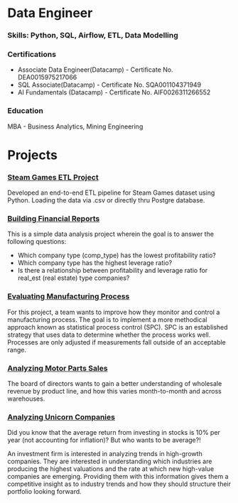 # Data Engineer

### Skills: Python, SQL, Airflow, ETL, Data Modelling

### Certifications
- Associate Data Engineer(Datacamp) - Certificate No. DEA0015975217066
- SQL Associate(Datacamp) - Certificate No. SQA001104371949
- AI Fundamentals (Datacamp) - Certificate No. AIF0026311266552

### Education
MBA - Business Analytics, Mining Engineering

# Projects
### [Steam Games ETL Project](https://github.com/darkrai19/steam_games_etl_project)

Developed an end-to-end ETL pipeline for Steam Games dataset using Python. Loading the data via .csv or directly thru Postgre database.

### [Building Financial Reports](https://github.com/darkrai19/building_financial_reports)

This is a simple data analysis project wherein the goal is to answer the following questions:
- Which company type (comp_type) has the lowest profitability ratio?
- Which company type has the highest leverage ratio?
- Is there a relationship between profitability and leverage ratio for real_est (real estate) type companies?

### [Evaluating Manufacturing Process](https://github.com/darkrai19/evaluate_manufacturing_process)

For this project, a team wants to improve how they monitor and control a manufacturing process. The goal is to implement a more methodical approach known as statistical process control (SPC). SPC is an established strategy that uses data to determine whether the process works well. Processes are only adjusted if measurements fall outside of an acceptable range.

### [Analyzing Motor Parts Sales](https://github.com/darkrai19/analyzing_motor_parts_sales)

The board of directors wants to gain a better understanding of wholesale revenue by product line, and how this varies month-to-month and across warehouses.

### [Analyzing Unicorn Companies](https://github.com/darkrai19/analyzing_unicorn_companies)

Did you know that the average return from investing in stocks is 10% per year (not accounting for inflation)? But who wants to be average?!

An investment firm is interested in analyzing trends in high-growth companies. They are interested in understanding which industries are producing the highest valuations and the rate at which new high-value companies are emerging. Providing them with this information gives them a competitive insight as to industry trends and how they should structure their portfolio looking forward.
